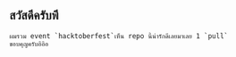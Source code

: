 ## สวัสดีครับพี
    ผมรวม event `hacktoberfest`เห็น repo นี้น่ารักดีเลยมาเลย 1 `pull` 
    ขอบคุญครับอิอิอ 